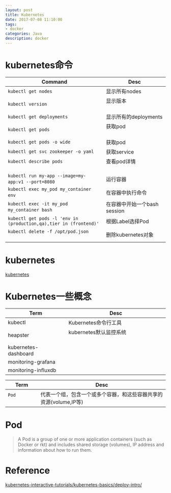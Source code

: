 ```yaml
---
layout: post
title: Kubernetes
date: 2017-07-08 11:10:00
tags:
- docker
categories: Java
description: docker
---
```




# kubernetes命令

|              Command                                               |                   Desc                            |
| ------------------------------------------------------------------ | ------------------------------------------------- |
| `kubectl get nodes`                                                | 显示所有nodes                                      |
| `kubectl version`                                                  | 显示版本                                           |
| `kubectl get deployments`                                          | 显示所有的deployments                              |
| `kubectl get pods`                                                 | 获取pod                                            |
| `kubectl get pods -o wide`                                         | 获取pod                                            |
| `kubectl get svc zookeeper -o yaml`                                | 获取service                                        |
| `kubectl describe pods`                                            | 查看pod详情                                         |
| `kubectl run my-app --image=my-app:v1 --port=8080`                 | 运行容器                                            |
| `kubectl exec my_pod my_container env`                             | 在容器中执行命令                                     |
| `kubectl exec -it my_pod my_container bash`                        | 在容器中开始一个bash session                         |
| `kubectl get pods -l 'env in (production,qa),tier in (frontend)'`  | 根据Label选择Pod                                    |
| `kubectl delete -f /opt/pod.json`                                  | 删除kubernetes对象                                  |

# kubernetes
[kubernetes](https://kubernetes.io/)

# Kubernetes一些概念

|            Term           |  Desc                                             |
| ------------------------- | ------------------------------------------------- |
| kubectl                   | Kubernetes命令行工具                                |
| heapster                  | kubernetes默认监控系统                              |
| kubernetes-dashboard      |                                                   |
| monitoring-grafana        |                                                   |
| monitoring-influxdb       |                                                   |


|           Term            |                                 Desc                                |
| ------------------------- | ------------------------------------------------------------------- |
| `Pod`                     | 代表一个组，包含一个或多个容器，和这些容器共享的资源(volume,IP等)            |


# Pod

> A Pod is a group of one or more application containers (such as Docker or rkt) and includes shared storage (volumes), IP address and information about how to run them.











# Reference
[kubernetes-interactive-tutorials/kubernetes-basics/deploy-intro/](https://kubernetes.io/docs/tutorials/kubernetes-basics/deploy-intro/)
